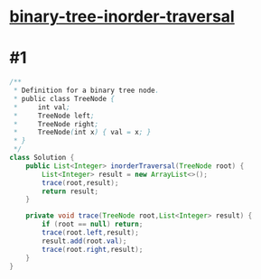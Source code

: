 # [binary-tree-inorder-traversal](https://leetcode.com/problems/binary-tree-inorder-traversal)

# #1

```Java
/**
 * Definition for a binary tree node.
 * public class TreeNode {
 *     int val;
 *     TreeNode left;
 *     TreeNode right;
 *     TreeNode(int x) { val = x; }
 * }
 */
class Solution {
    public List<Integer> inorderTraversal(TreeNode root) {
        List<Integer> result = new ArrayList<>();
        trace(root,result);
        return result;
    }

    private void trace(TreeNode root,List<Integer> result) {
        if (root == null) return;
        trace(root.left,result);
        result.add(root.val);
        trace(root.right,result);
    }
}
```

